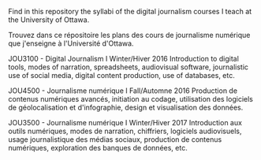 Find in this repository the syllabi of the digital journalism courses I teach at the University of Ottawa.

Trouvez dans ce répositoire les plans des cours de journalisme numérique que j'enseigne à l'Université d'Ottawa.

JOU3100 - Digital Journalism I
Winter/Hiver 2016
Introduction to digital tools, modes of narration, spreadsheets, audio­visual software,
journalistic use of social media, digital content production, use of databases, etc.

JOU4500 - Journalisme numérique I
Fall/Automne 2016
Production de contenus numériques avancés, initiation au codage, utilisation des
logiciels de géolocalisation et d'infographie, design et visualisation des données.

JOU3500 - Journalisme numérique I
Winter/Hiver 2017
Introduction aux outils numériques, modes de narration, chiffriers, logiciels audiovisuels,
usage journalistique des médias sociaux, production de contenus numériques,
exploration des banques de données, etc.
